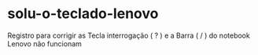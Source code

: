 # solu-o-teclado-lenovo
Registro para corrigir as Tecla interrogação ( ? ) e a Barra ( / ) do notebook Lenovo não funcionam
